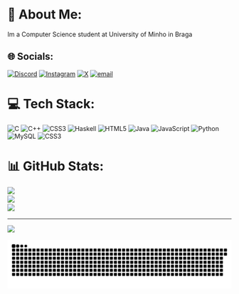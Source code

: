 # 🤖 About Me:
Im a Computer Science student at University of Minho in Braga


## 🌐 Socials:
[![Discord](https://img.shields.io/badge/Discord-%237289DA.svg?logo=discord&logoColor=white)](https://discord.gg/turn___) [![Instagram](https://img.shields.io/badge/Instagram-%23E4405F.svg?logo=Instagram&logoColor=white)](https://instagram.com/g.duarte027) [![X](https://img.shields.io/badge/X-black.svg?logo=X&logoColor=white)](https://x.com/gduarte027) [![email](https://img.shields.io/badge/Email-D14836?logo=gmail&logoColor=white)](mailto:guilhermefduarte2702@gmail.com) 

# 💻 Tech Stack:
![C](https://img.shields.io/badge/c-%2300599C.svg?style=for-the-badge&logo=c&logoColor=white) ![C++](https://img.shields.io/badge/c++-%2300599C.svg?style=for-the-badge&logo=c%2B%2B&logoColor=white) ![CSS3](https://img.shields.io/badge/css3-%231572B6.svg?style=for-the-badge&logo=css3&logoColor=white) ![Haskell](https://img.shields.io/badge/Haskell-5e5086?style=for-the-badge&logo=haskell&logoColor=white) ![HTML5](https://img.shields.io/badge/html5-%23E34F26.svg?style=for-the-badge&logo=html5&logoColor=white) ![Java](https://img.shields.io/badge/java-%23ED8B00.svg?style=for-the-badge&logo=openjdk&logoColor=white) ![JavaScript](https://img.shields.io/badge/javascript-%23323330.svg?style=for-the-badge&logo=javascript&logoColor=%23F7DF1E) ![Python](https://img.shields.io/badge/python-3670A0?style=for-the-badge&logo=python&logoColor=ffdd54) ![MySQL](https://img.shields.io/badge/mysql-4479A1.svg?style=for-the-badge&logo=mysql&logoColor=white) ![CSS3](https://img.shields.io/badge/css3-%231572B6.svg?style=for-the-badge&logo=css3&logoColor=white)
# 📊 GitHub Stats:
![](https://github-readme-stats.vercel.app/api?username=TurnGui&theme=slateorange&hide_border=false&include_all_commits=false&count_private=true)<br/>
![](https://nirzak-streak-stats.vercel.app/?user=TurnGui&theme=slateorange&hide_border=false)<br/>
![](https://github-readme-stats.vercel.app/api/top-langs/?username=TurnGui&theme=slateorange&hide_border=false&include_all_commits=false&count_private=true&layout=compact)

---
[![](https://visitcount.itsvg.in/api?id=TurnGui&icon=0&color=0)](https://visitcount.itsvg.in)

![snake gif](https://github.com/TurnGui/TurnGui/blob/output/github-snake-dark.svg)
